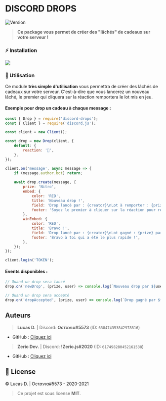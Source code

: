 # DISCORD DROPS

<p>
  <img alt="Version" src="https://img.shields.io/npm/v/discord-drops?style=for-the-badge" />
</p>

> **Ce package vous permet de créer des "lâchés" de cadeaux sur votre serveur !**

### ⚡ Installation

<a href="https://nodei.co/npm/discord-drops/"><img src="https://nodei.co/npm/discord-drops.png?downloads=true&downloadRank=true&stars=true"></a>

### 🎉 Utilisation

Ce module **très simple d'utilisation** vous permettra de créer des lâchés de cadeaux sur votre serveur. 
C'est-à-dire que vous lancerez un nouveau lâché, le premier qui cliquera sur la réaction remportera le lot mis en jeu.

#### __Exemple pour drop un cadeau à chaque message :__

```js
const { Drop } = require('discord-drops');
const { Client } = require('discord.js');

const client = new Client();

const drop = new Drop(client, {
    default: {
        reaction: '🎉',
    },
});

client.on('message', async message => {
    if (message.author.bot) return;
    
    await drop.create(message, {
        prize: 'Nitro',
        embed: {
            color: 'RED',
            title: 'Nouveau drop !',
            field: 'Drop lancé par : {creator}\nLot à remporter : {prize}',
            footer: 'Soyez le premier à cliquer sur la réaction pour remporter le lot !',
        },
        winEmbed: {
            color: 'RED',
            title: 'Bravo !',
            field: 'Drop lancé par : {creator}\nLot gagné : {prize} par {winner.username} ({winner.id})',
            footer: 'Bravo à toi qui a été le plus rapide !',
        },
    });
});

client.login('TOKEN');
```

#### __Events disponibles :__

```js
// Quand un drop sera lancé
drop.on('newDrop', (prize, user) => console.log(`Nouveau drop par ${user.username} avec comme lot ${prize} !`));

// Quand un drop sera accepté
drop.on('dropAccepted', (prize, user) => console.log(`Drop gagné par ${user.username} avec comme lot ${prize} !`));
```

## Auteurs
> **Lucas D.** | Discord: **Oϲτανια#5573** (ID: `638474353842978816`)

* GitHub : [Cliquez ici](https://github.com/Octavia0509)

> **Zerio Dev.** | Discord: **!Zerio.js#2020** (ID: `617498280452161538`)

* GitHub : [Cliquez ici](https://github.com/ZerioDev)

## 📝 License
© Lucas D. | Oϲτανια#5573 - 2020-2021

> Ce projet est sous license **MIT**.
